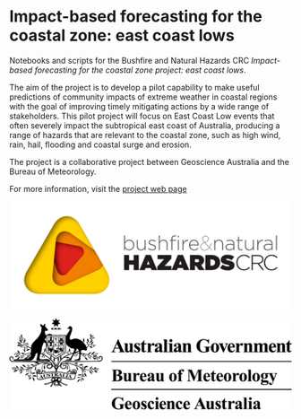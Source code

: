 # Impact-based forecasting for the coastal zone: east coast lows

Notebooks and scripts for the Bushfire and Natural Hazards CRC
_Impact-based forecasting for the coastal zone project: east coast
lows_.

The aim of the project is to develop a pilot capability to make useful
predictions of community impacts of extreme weather in coastal regions
with the goal of improving timely mitigating actions by a wide range
of stakeholders. This pilot project will focus on East Coast Low
events that often severely impact the subtropical east coast of
Australia, producing a range of hazards that are relevant to the
coastal zone, such as high wind, rain, hail, flooding and coastal
surge and erosion.

The project is a collaborative project between Geoscience Australia
and the Bureau of Meteorology.

For more information, visit the [project web page](http://www.bnhcrc.com.au/research/hazard-resilience/3398)

![Bushfire and Natural Hazards CRC](/logos/bnhcrc-rel1-rgb_low_res.jpg)

![Geoscience Australia and Bureau of Meteorology](/logos/BOM_GA_inline.png)

